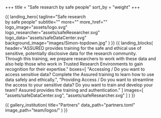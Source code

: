 +++
title = "Safe research by safe people"
sort_by = "weight"
+++

{{
  landing_hero(
    tagline="Safe research<br>by safe people"
    subtitle=""
    more=""
    more_href=""
    logo_image="assets/logo.svg"
    logo_researcher="assets/safeResearcher.svg"
    logo_data="assets/safeDataCenter.svg"
    background_image="images/Simon-topdown.jpg"
  )
}}
{{
  landing_blocks(
    header="ASSURED provides training for the safe and ethical use of sensitive, potentially disclosive data for the research community.<br>Through this training, we prepare researchers to work with these data and also help those who work in Trusted Research Environments to gain recognition for their expertise."
    boxes=[
      "Accessing / Do you want to access sensitive data? Complete the Assured training to learn how to use data safely and ethically.",
      "Providing Access / Do you want to streamline the access to your sensitive data? Do you want to train and develop your team? Assured provides the training and authentication."
    ]
    images=[
      "assets/safeDataCenter.svg",
      "assets/safeResearcher.svg"
    ]
  )
}}

{{
  gallery_institution(
    title="Partners"
    data_path="partners.toml"
    image_path="team/logos/"
  )
}}

